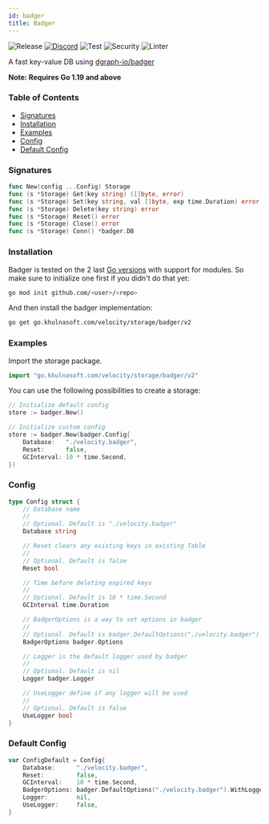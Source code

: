 ```yaml
---
id: badger
title: Badger
---
```


![Release](https://img.shields.io/github/v/tag/khulnasoft/storage?filter=badger*)
[![Discord](https://img.shields.io/discord/704680098577514527?style=flat&label=%F0%9F%92%AC%20discord&color=00ACD7)](https://khulnasoft.com/discord)
![Test](https://img.shields.io/github/actions/workflow/status/khulnasoft/storage/test-badger.yml?label=Tests)
![Security](https://img.shields.io/github/actions/workflow/status/khulnasoft/storage/gosec.yml?label=Security)
![Linter](https://img.shields.io/github/actions/workflow/status/khulnasoft/storage/linter.yml?label=Linter)

A fast key-value DB using [dgraph-io/badger](https://github.com/dgraph-io/badger)

**Note: Requires Go 1.19 and above**

### Table of Contents

- [Signatures](#signatures)
- [Installation](#installation)
- [Examples](#examples)
- [Config](#config)
- [Default Config](#default-config)

### Signatures

```go
func New(config ...Config) Storage
func (s *Storage) Get(key string) ([]byte, error)
func (s *Storage) Set(key string, val []byte, exp time.Duration) error
func (s *Storage) Delete(key string) error
func (s *Storage) Reset() error
func (s *Storage) Close() error
func (s *Storage) Conn() *badger.DB
```

### Installation

Badger is tested on the 2 last [Go versions](https://golang.org/dl/) with support for modules. So make sure to initialize one first if you didn't do that yet:

```bash
go mod init github.com/<user>/<repo>
```

And then install the badger implementation:

```bash
go get go.khulnasoft.com/velocity/storage/badger/v2
```

### Examples

Import the storage package.

```go
import "go.khulnasoft.com/velocity/storage/badger/v2"
```

You can use the following possibilities to create a storage:

```go
// Initialize default config
store := badger.New()

// Initialize custom config
store := badger.New(badger.Config{
    Database:   "./velocity.badger",
    Reset:      false,
    GCInterval: 10 * time.Second,
})
```

### Config

```go
type Config struct {
    // Database name
    //
    // Optional. Default is "./velocity.badger"
    Database string

    // Reset clears any existing keys in existing Table
    //
    // Optional. Default is false
    Reset bool

    // Time before deleting expired keys
    //
    // Optional. Default is 10 * time.Second
    GCInterval time.Duration

    // BadgerOptions is a way to set options in badger
    //
    // Optional. Default is badger.DefaultOptions("./velocity.badger")
    BadgerOptions badger.Options

    // Logger is the default logger used by badger
    //
    // Optional. Default is nil
    Logger badger.Logger

    // UseLogger define if any logger will be used
    //
    // Optional. Default is false
    UseLogger bool
}
```

### Default Config

```go
var ConfigDefault = Config{
    Database:      "./velocity.badger",
    Reset:         false,
    GCInterval:    10 * time.Second,
    BadgerOptions: badger.DefaultOptions("./velocity.badger").WithLogger(nil),
    Logger:        nil,
    UseLogger:     false,
}
```
